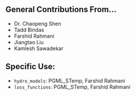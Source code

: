 ## General Contributions From...
- Dr. Chaopeng Shen
- Tadd Bindas
- Farshid Rahmani
- Jiangtao Liu
- Kamlesh Sawadekar

## Specific Use:
- `hydro_models`: PGML_STemp, Farshid Rahmani
- `loss_functions`: PGML_STemp, Farshid Rahmani